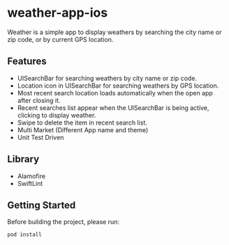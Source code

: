 # weather-app-ios

Weather is a simple app to display weathers by searching the city name or zip code, or by current GPS location.

## Features

- UISearchBar for searching weathers by city name or zip code.
- Location icon in UISearchBar for searching weathers by GPS location.
- Most recent search location loads automatically when the open app after closing it.
- Recent searches list appear when the UISearchBar is being active, clicking to display weather.
- Swipe to delete the item in recent search list.
- Multi Market (Different App name and theme)
- Unit Test Driven

## Library
- Alamofire
- SwiftLint

## Getting Started

Before building the project, please run:
```
pod install
```
